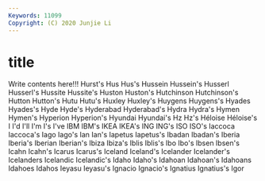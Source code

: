 ```yaml
---
Keywords: 11099
Copyright: (C) 2020 Junjie Li
---
```


# title

Write contents here!!!
Hurst's 
Hus 
Hus's 
Hussein 
Hussein's 
Husserl 
Husserl's 
Hussite 
Hussite's 
Huston
Huston's 
Hutchinson 
Hutchinson's 
Hutton 
Hutton's 
Hutu 
Hutu's 
Huxley 
Huxley's 
Huygens
Huygens's 
Hyades 
Hyades's 
Hyde 
Hyde's 
Hyderabad 
Hyderabad's 
Hydra 
Hydra's 
Hymen
Hymen's 
Hyperion 
Hyperion's 
Hyundai 
Hyundai's 
Hz 
Hz's 
Héloise 
Héloise's 
I
I'd 
I'll 
I'm 
I's 
I've 
IBM 
IBM's 
IKEA 
IKEA's 
ING
ING's 
ISO 
ISO's 
Iaccoca 
Iaccoca's 
Iago 
Iago's 
Ian 
Ian's 
Iapetus
Iapetus's 
Ibadan 
Ibadan's 
Iberia 
Iberia's 
Iberian 
Iberian's 
Ibiza 
Ibiza's 
Iblis
Iblis's 
Ibo 
Ibo's 
Ibsen 
Ibsen's 
Icahn 
Icahn's 
Icarus 
Icarus's 
Iceland
Iceland's 
Icelander 
Icelander's 
Icelanders 
Icelandic 
Icelandic's 
Idaho 
Idaho's 
Idahoan 
Idahoan's
Idahoans 
Idahoes 
Idahos 
Ieyasu 
Ieyasu's 
Ignacio 
Ignacio's 
Ignatius 
Ignatius's 
Igor
